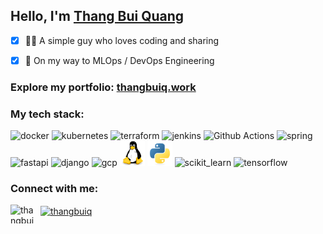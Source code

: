 <h2>Hello, I'm <a href="https://thangbuiq.work/" target="blank"> Thang Bui Quang </a> </h2>

- [x] 👨‍💻 A simple guy who loves coding and sharing

- [x] 🚣 On my way to MLOps / DevOps Engineering

<h3 align="left">
  Explore my portfolio: <a href="https://thangbuiq.work/" target="blank"> thangbuiq.work </a> 
</h3>

<h3 align="left">My tech stack:</h3>
<p align="left">
  <img src="https://cdn4.iconfinder.com/data/icons/logos-and-brands/512/97_Docker_logo_logos-512.png" alt="docker" width="40" height="40"/>
  <img src="https://www.vectorlogo.zone/logos/kubernetes/kubernetes-icon.svg" alt="kubernetes" width="40" height="40"/>
  <img src="https://static-00.iconduck.com/assets.00/terraform-icon-1803x2048-hodrzd3t.png" alt="terraform" width="35" height="40"/>
  <img src="https://www.vectorlogo.zone/logos/jenkins/jenkins-icon.svg" alt="jenkins" width="40" height="40"/>
  <img src="https://avatars.githubusercontent.com/u/44036562?s=200&v=4" alt="Github Actions" width="40" height="40"/>
  <img src="https://www.vectorlogo.zone/logos/springio/springio-icon.svg" alt="spring" width="40" height="40"/>
  <img src="https://cdn.worldvectorlogo.com/logos/fastapi.svg" alt="fastapi" width="40" height="40"/>
  <img src="https://cdn.worldvectorlogo.com/logos/django.svg" alt="django" width="40" height="40"/>
  <img src="https://www.vectorlogo.zone/logos/google_cloud/google_cloud-icon.svg" alt="gcp" width="40" height="40"/>
  <img src="https://raw.githubusercontent.com/devicons/devicon/master/icons/linux/linux-original.svg" alt="linux" width="40" height="40"/>
  <img src="https://raw.githubusercontent.com/devicons/devicon/master/icons/python/python-original.svg" alt="python" width="40" height="40"/>
  <img src="https://upload.wikimedia.org/wikipedia/commons/0/05/Scikit_learn_logo_small.svg" alt="scikit_learn" width="40" height="40"/>
  <img src="https://www.vectorlogo.zone/logos/tensorflow/tensorflow-icon.svg" alt="tensorflow" width="40" height="40"/>
</p>

<h3 align="left">Connect with me:</h3>

<p>
  <a href="https://linkedin.com/in/thangbuiq" target="blank">
    <img align="left" src="https://raw.githubusercontent.com/rahuldkjain/github-profile-readme-generator/master/src/images/icons/Social/linked-in-alt.svg" alt="thangbuiq" height="30" width="40" />
  </a>
</p>

<p>
  &nbsp;
  <a href="https://ko-fi.com/thangbuiq" target="blank">
    <img align="center" src="https://cdn.ko-fi.com/cdn/kofi3.png?v=3" height="40" width="165" alt="thangbuiq" />
  </a>
</p>
